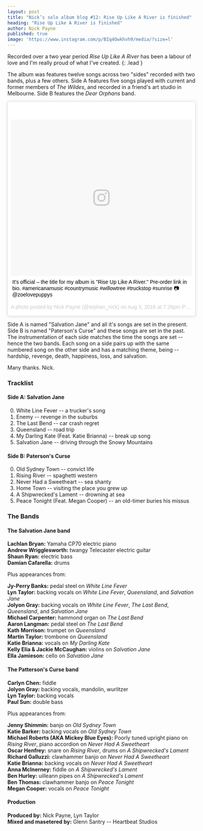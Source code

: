 ```yaml
---
layout: post
title: "Nick’s solo album blog #12: Rise Up Like A River is finished"
heading: "Rise Up Like A River is finished"
author: Nick Payne
published: true
image: 'https://www.instagram.com/p/BIq4Owkhvh9/media/?size=l'
---
```


Recorded over a two year period *Rise Up Like A River* has been a labour of love and I'm really proud of what I've created.
{: .lead }

The album was features twelve songs across two "sides" recorded with two bands, plus a few others. Side A features five songs played with current and former members of *The Wildes*, and recorded in a friend's art studio in Melbourne. Side B features the *Dear Orphans* band.

<div class="d-flex justify-content-center external-media">
  <blockquote class="instagram-media" data-instgrm-captioned data-instgrm-version="7" style=" background:#FFF; border:0; border-radius:3px; box-shadow:0 0 1px 0 rgba(0,0,0,0.5),0 1px 10px 0 rgba(0,0,0,0.15); margin: 1px; max-width:658px; padding:0; width:99.375%; width:-webkit-calc(100% - 2px); width:calc(100% - 2px);"><div style="padding:8px;"> <div style=" background:#F8F8F8; line-height:0; margin-top:40px; padding:43.1018518519% 0; text-align:center; width:100%;"> <div style=" background:url(data:image/png;base64,iVBORw0KGgoAAAANSUhEUgAAACwAAAAsCAMAAAApWqozAAAABGdBTUEAALGPC/xhBQAAAAFzUkdCAK7OHOkAAAAMUExURczMzPf399fX1+bm5mzY9AMAAADiSURBVDjLvZXbEsMgCES5/P8/t9FuRVCRmU73JWlzosgSIIZURCjo/ad+EQJJB4Hv8BFt+IDpQoCx1wjOSBFhh2XssxEIYn3ulI/6MNReE07UIWJEv8UEOWDS88LY97kqyTliJKKtuYBbruAyVh5wOHiXmpi5we58Ek028czwyuQdLKPG1Bkb4NnM+VeAnfHqn1k4+GPT6uGQcvu2h2OVuIf/gWUFyy8OWEpdyZSa3aVCqpVoVvzZZ2VTnn2wU8qzVjDDetO90GSy9mVLqtgYSy231MxrY6I2gGqjrTY0L8fxCxfCBbhWrsYYAAAAAElFTkSuQmCC); display:block; height:44px; margin:0 auto -44px; position:relative; top:-22px; width:44px;"></div></div> <p style=" margin:8px 0 0 0; padding:0 4px;"> <a href="https://www.instagram.com/p/BIq4Owkhvh9/" style=" color:#000; font-family:Arial,sans-serif; font-size:14px; font-style:normal; font-weight:normal; line-height:17px; text-decoration:none; word-wrap:break-word;" target="_blank">It&#39;s official – the title for my album is &#34;Rise Up Like A River.&#34; Pre-order link in bio. #americanamusic #countrymusic #willowtree #truckstop #sunrise 📷 @zoelovepuppys</a></p> <p style=" color:#c9c8cd; font-family:Arial,sans-serif; font-size:14px; line-height:17px; margin-bottom:0; margin-top:8px; overflow:hidden; padding:8px 0 7px; text-align:center; text-overflow:ellipsis; white-space:nowrap;">A photo posted by Nick Payne (@orphan_nick) on <time style=" font-family:Arial,sans-serif; font-size:14px; line-height:17px;" datetime="2016-08-04T02:26:51+00:00">Aug 3, 2016 at 7:26pm PDT</time></p></div></blockquote>
  <script async defer src="//platform.instagram.com/en_US/embeds.js"></script>
</div>

Side A is named "Salvation Jane" and all it's songs are set in the present. Side B is named "Paterson's Curse" and these songs are set in the past. The instrumentation of each side matches the time the songs are set -- hence the two bands. Each song on a side pairs up with the same numbered song on the other side and has a matching theme, being -- hardship, revenge, death, happiness, loss, and salvation.

Many thanks. Nick.

### Tracklist

#### Side A: Salvation Jane

0. White Line Fever -- a trucker's song
0. Enemy -- revenge in the suburbs
0. The Last Bend -- car crash regret
0. Queensland -- road trip
0. My Darling Kate (Feat. Katie Brianna) -- break up song
0. Salvation Jane -- driving through the Snowy Mountains

#### Side B: Paterson's Curse

0. Old Sydney Town -- convict life
0. Rising River -- spaghetti western
0. Never Had a Sweetheart -- sea shanty
0. Home Town -- visiting the place you grew up
0. A Shipwrecked's Lament -- drowning at sea
0. Peace Tonight (Feat. Megan Cooper) -- an old-timer buries his missus

### The Bands

#### The Salvation Jane band

**Lachlan Bryan:** Yamaha CP70 electric piano  
**Andrew Wrigglesworth:** twangy Telecaster electric guitar  
**Shaun Ryan:** electric bass  
**Damian Cafarella:** drums

Plus appearances from:

**Jy-Perry Banks:** pedal steel on *White Line Fever*  
**Lyn Taylor:** backing vocals on *White Line Fever*, *Queensland*, and *Salvation Jane*  
**Jolyon Gray:** backing vocals on *White Line Fever*, *The Last Bend*, *Queensland*, and *Salvation Jane*  
**Michael Carpenter:** hammond organ on *The Last Bend*  
**Aaron Langman:** pedal steel on *The Last Bend*  
**Kath Morrison:** trumpet on *Queensland*  
**Martin Taylor:** trombone on *Queensland*  
**Katie Brianna:** vocals on *My Darling Kate*  
**Kelly Elia & Jackie McCaughan:** violins on *Salvation Jane*  
**Ella Jamieson:** cello on *Salvation Jane*

#### The Patterson's Curse band

**Carlyn Chen:** fiddle  
**Jolyon Gray:** backing vocals, mandolin, wurlitzer  
**Lyn Taylor:** backing vocals  
**Paul Sun:** double bass

Plus appearances from:

**Jenny Shimmin:** banjo on *Old Sydney Town*  
**Katie Barker:** backing vocals on *Old Sydney Town*  
**Michael Roberts (AKA Mickey Blue Eyes):** Poorly tuned upright piano on *Rising River*, piano accordion on *Never Had A Sweetheart*  
**Oscar Henfrey:** snare on *Rising River*, drums on *A Shipwrecked's Lament*  
**Richard Galluzzi:** clawhammer banjo on *Never Had A Sweetheart*  
**Katie Brianna:** backing vocals on *Never Had A Sweetheart*  
**Anna McInerney:** fiddle on *A Shipwrecked's Lament*  
**Ben Hurley:** uilleann pipes on *A Shipwrecked's Lament*  
**Ben Thomas:** clawhammer banjo on *Peace Tonight*  
**Megan Cooper:** vocals on *Peace Tonight*

#### Production

**Produced by:** Nick Payne, Lyn Taylor  
**Mixed and masetered by:** Glenn Santry -- Heartbeat Studios
